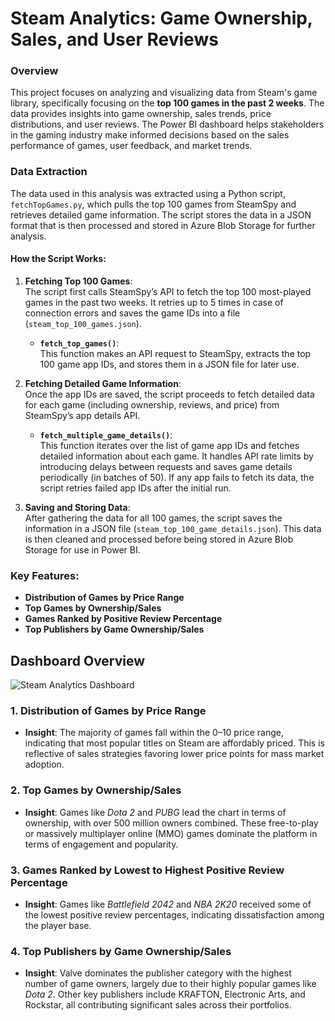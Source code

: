 # Steam Analytics: Game Ownership, Sales, and User Reviews

### Overview  
This project focuses on analyzing and visualizing data from Steam's game library, specifically focusing on the **top 100 games in the past 2 weeks**. The data provides insights into game ownership, sales trends, price distributions, and user reviews. The Power BI dashboard helps stakeholders in the gaming industry make informed decisions based on the sales performance of games, user feedback, and market trends.

### Data Extraction

The data used in this analysis was extracted using a Python script, `fetchTopGames.py`, which pulls the top 100 games from SteamSpy and retrieves detailed game information. The script stores the data in a JSON format that is then processed and stored in Azure Blob Storage for further analysis.

#### How the Script Works:

1. **Fetching Top 100 Games**:  
   The script first calls SteamSpy’s API to fetch the top 100 most-played games in the past two weeks. It retries up to 5 times in case of connection errors and saves the game IDs into a file (`steam_top_100_games.json`).

   - **`fetch_top_games()`**:  
   This function makes an API request to SteamSpy, extracts the top 100 game app IDs, and stores them in a JSON file for later use.

2. **Fetching Detailed Game Information**:  
   Once the app IDs are saved, the script proceeds to fetch detailed data for each game (including ownership, reviews, and price) from SteamSpy’s app details API.

   - **`fetch_multiple_game_details()`**:  
   This function iterates over the list of game app IDs and fetches detailed information about each game. It handles API rate limits by introducing delays between requests and saves game details periodically (in batches of 50). If any app fails to fetch its data, the script retries failed app IDs after the initial run.

3. **Saving and Storing Data**:  
   After gathering the data for all 100 games, the script saves the information in a JSON file (`steam_top_100_game_details.json`). This data is then cleaned and processed before being stored in Azure Blob Storage for use in Power BI.

### Key Features:

- **Distribution of Games by Price Range**
- **Top Games by Ownership/Sales**
- **Games Ranked by Positive Review Percentage**
- **Top Publishers by Game Ownership/Sales**

## Dashboard Overview

![Steam Analytics Dashboard](https://github.com/user-attachments/assets/e22e5583-a39d-4f10-abf1-419d3abc9db7)


### 1. **Distribution of Games by Price Range**
   - **Insight**: The majority of games fall within the $0–$10 price range, indicating that most popular titles on Steam are affordably priced. This is reflective of sales strategies favoring lower price points for mass market adoption.

### 2. **Top Games by Ownership/Sales**
   - **Insight**: Games like *Dota 2* and *PUBG* lead the chart in terms of ownership, with over 500 million owners combined. These free-to-play or massively multiplayer online (MMO) games dominate the platform in terms of engagement and popularity.

### 3. **Games Ranked by Lowest to Highest Positive Review Percentage**
   - **Insight**: Games like *Battlefield 2042* and *NBA 2K20* received some of the lowest positive review percentages, indicating dissatisfaction among the player base.

### 4. **Top Publishers by Game Ownership/Sales**
   - **Insight**: Valve dominates the publisher category with the highest number of game owners, largely due to their highly popular games like *Dota 2*. Other key publishers include KRAFTON, Electronic Arts, and Rockstar, all contributing significant sales across their portfolios.

